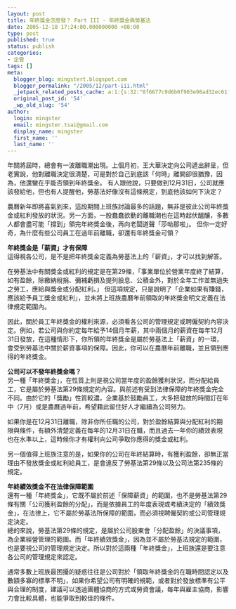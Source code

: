 ```yaml
---
layout: post
title: 年終獎金怎麼發？ Part III - 年終獎金與勞基法
date: 2005-12-18 17:24:00.000000000 +08:00
type: post
published: true
status: publish
categories:
- 企管
tags: []
meta:
  blogger_blog: mingstert.blogspot.com
  blogger_permalink: "/2005/12/part-iii.html"
  _jetpack_related_posts_cache: a:1:{s:32:"8f6677c9d6b0f903e98ad32ec61f8deb";a:2:{s:7:"expires";i:1444785132;s:7:"payload";a:3:{i:0;a:1:{s:2:"id";i:90;}i:1;a:1:{s:2:"id";i:89;}i:2;a:1:{s:2:"id";i:94;}}}}
  original_post_id: '54'
  _wp_old_slug: '54'
author:
  login: mingster
  email: mingster.tsai@gmail.com
  display_name: mingster
  first_name: ''
  last_name: ''
---
```

<p>年關將屆時，總會有一波離職潮出現。上個月初，王大華決定向公司遞出辭呈，但老實說，他對離職決定很清楚，可是對於自己到底該「何時」離開卻很猶豫，因為，他還蠻在乎能否領到年終獎金。 有人跟他說，只要做到12月31日，公司就應該發給他，但也有人提醒他，勞基法好像沒有這條規定，到底他該如何下決定？</p>
<p>農曆新年即將喜氣到來，這段期間上班族討論最多的話題，無非是彼此公司年終獎金或紅利發放的狀況。另一方面，一股蠢蠢欲動的離職潮也在這時起伏醞釀，多數人都會盡可能「撐到」領完年終獎金後，再向老闆道聲「莎呦那啦」。 但你一定好奇，為什麼有些公司員工在過年前離職，卻還有年終獎金可領？</p>
<p><strong>年終獎金是「薪資」才有保障</strong><br />這得視各公司，是不是把年終獎金定義為勞基法上的「薪資」，才可以找到解答。</p>
<p>在勞基法中有關獎金或紅利的規定是在第29條，「事業單位於營業年度終了結算，如有盈餘，除繳納稅捐、彌補虧損及提列股息、公積金外，對於全年工作並無過失之勞工，應給與獎金或分配紅利。」 但這項規定，只是說明了「企業如果有賺錢，應該給予員工獎金或紅利」，並未將上班族農曆年前領取的年終獎金明文定義在法律規定範圍內。</p>
<p>因此，關於員工年終獎金的權利來源，必須看各公司的管理規定或聘僱契約內容決定。例如，若公司與你約定每年給予14個月年薪，其中兩個月的薪資在每年12月31日發放，在這種情形下，你所領的年終獎金是屬於勞基法上「薪資」的一環，會受到勞基法中關於薪資事項的保障。因此，你可以在農曆年前離職，並且領到應得的年終獎金。</p>
<p><strong>公司可以不發年終獎金嗎？</strong><br />另一種「年終獎金」，在性質上則是視公司當年度的盈餘獲利狀況，而分配給員工，它是屬於勞基法第29條規定的內容。與前述有受到法律保障的年終獎金完全不同。由於它的「獎勵」性質較濃，企業基於鼓勵員工，大多把發放的時間訂在年中（7月）或是農曆過年前，希望藉此留住好人才繼續為公司努力。</p>
<p>如果你是在12月31日離職，除非你所任職的公司，對於盈餘結算與分配紅利的期限與條件，有額外清楚定義在每年的12月31日在職，而且過去一年你的績效表現也在水準以上，這時候你才有權利向公司爭取你應得的獎金或紅利。</p>
<p>另一個值得上班族注意的是，如果你的公司在年終結算時，有獲利盈餘，卻無正當理由不發放獎金或紅利給員工，是會違反了勞基法第29條以及公司法第235條的規定。</p>
<p><strong>年終績效獎金不在法律保障範圍</strong><br />還有一種「年終獎金」，它既不屬於前述「保障薪資」的範圍，也不是勞基法第29條有關「公司獲利盈餘的分配」，而是依據員工的年度表現或考績決定的「績效獎金」，在法律上，它不屬於勞基法所保障的範圍，而必須視聘僱契約或公司管理規定決定。<br />總的來說，勞基法第29條的規定，是屬於公司股東會「分配盈餘」的決議事項，為企業經營管理的範圍。而「年終績效獎金」，因為並不屬於勞基法規定的範圍，也是要視公司的管理規定決定。所以對於這兩種「年終獎金」，上班族還是要注意各公司的管理規定來認定。</p>
<p>通常多數上班族最困擾的疑惑往往是公司對於「領取年終獎金的在職時間認定以及數額多寡的標準不明」，如果你希望公司有明確的規範，或者對於發放標準有公平與合理的制度，建議可以透過團體協商的方式或勞資會議，每年與雇主協商，影響力會比較具體，也能爭取到較佳的條件。</p>
